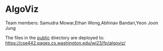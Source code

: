 # AlgoViz

Team members:
Samudra Mowar,Ethan Wong,Abhinav Bandari,Yeon Joon Jung

The files in the [public](/public) directory are deployed to: https://cse442.pages.cs.washington.edu/wi23/fp/algoviz/
